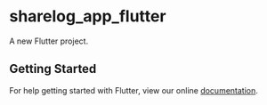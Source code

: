 # sharelog_app_flutter

A new Flutter project.

## Getting Started

For help getting started with Flutter, view our online
[documentation](http://flutter.io/).
